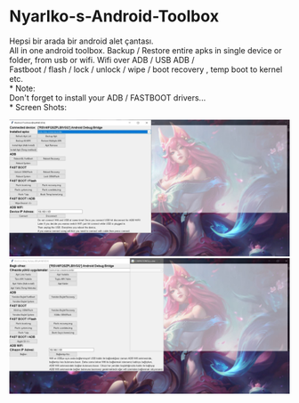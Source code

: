 # Nyarlko-s-Android-Toolbox
Hepsi bir arada bir android alet çantası. 
<br>All in one android toolbox. Backup / Restore entire apks in single device or folder, from usb or wifi. Wifi over ADB / USB ADB / <br>Fastboot / flash /  lock / unlock / wipe / boot recovery , temp boot to kernel etc.
<br>* Note:
<br>Don't forget to install your ADB / FASTBOOT drivers...
 <br>* Screen Shots:
<p align="center">
    <img src="toolbox_en.JPG">
    <img src="toolbox_tr.JPG">

